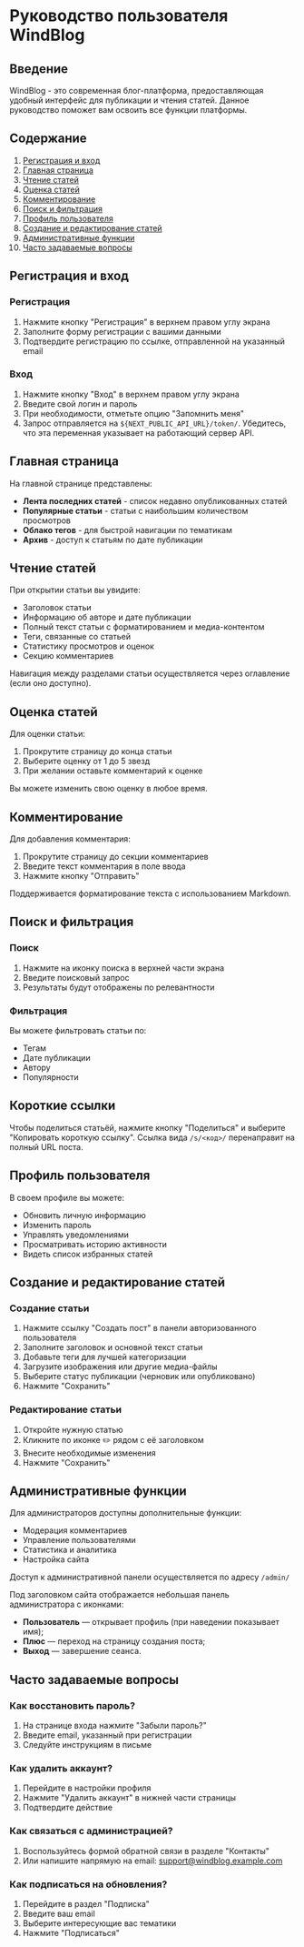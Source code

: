 # Руководство пользователя WindBlog

## Введение

WindBlog - это современная блог-платформа, предоставляющая удобный интерфейс для публикации и чтения статей. Данное руководство поможет вам освоить все функции платформы.

## Содержание

1. [Регистрация и вход](#регистрация-и-вход)
2. [Главная страница](#главная-страница)
3. [Чтение статей](#чтение-статей)
4. [Оценка статей](#оценка-статей)
5. [Комментирование](#комментирование)
6. [Поиск и фильтрация](#поиск-и-фильтрация)
7. [Профиль пользователя](#профиль-пользователя)
8. [Создание и редактирование статей](#создание-и-редактирование-статей)
9. [Административные функции](#административные-функции)
10. [Часто задаваемые вопросы](#часто-задаваемые-вопросы)

## Регистрация и вход

### Регистрация

1. Нажмите кнопку "Регистрация" в верхнем правом углу экрана
2. Заполните форму регистрации с вашими данными
3. Подтвердите регистрацию по ссылке, отправленной на указанный email

### Вход

1. Нажмите кнопку "Вход" в верхнем правом углу экрана
2. Введите свой логин и пароль
3. При необходимости, отметьте опцию "Запомнить меня"
4. Запрос отправляется на `${NEXT_PUBLIC_API_URL}/token/`. Убедитесь, что эта
   переменная указывает на работающий сервер API.

## Главная страница

На главной странице представлены:

- **Лента последних статей** - список недавно опубликованных статей
- **Популярные статьи** - статьи с наибольшим количеством просмотров
- **Облако тегов** - для быстрой навигации по тематикам
- **Архив** - доступ к статьям по дате публикации

## Чтение статей

При открытии статьи вы увидите:

- Заголовок статьи
- Информацию об авторе и дате публикации
- Полный текст статьи с форматированием и медиа-контентом
- Теги, связанные со статьей
- Статистику просмотров и оценок
- Секцию комментариев

Навигация между разделами статьи осуществляется через оглавление (если оно доступно).

## Оценка статей

Для оценки статьи:

1. Прокрутите страницу до конца статьи
2. Выберите оценку от 1 до 5 звезд
3. При желании оставьте комментарий к оценке

Вы можете изменить свою оценку в любое время.

## Комментирование

Для добавления комментария:

1. Прокрутите страницу до секции комментариев
2. Введите текст комментария в поле ввода
3. Нажмите кнопку "Отправить"

Поддерживается форматирование текста с использованием Markdown.

## Поиск и фильтрация

### Поиск

1. Нажмите на иконку поиска в верхней части экрана
2. Введите поисковый запрос
3. Результаты будут отображены по релевантности

### Фильтрация

Вы можете фильтровать статьи по:

- Тегам
- Дате публикации
- Автору
- Популярности

## Короткие ссылки

Чтобы поделиться статьёй, нажмите кнопку "Поделиться" и выберите "Копировать короткую ссылку". Ссылка вида `/s/<код>/` перенаправит на полный URL поста.

## Профиль пользователя

В своем профиле вы можете:

- Обновить личную информацию
- Изменить пароль
- Управлять уведомлениями
- Просматривать историю активности
- Видеть список избранных статей

## Создание и редактирование статей

### Создание статьи

1. Нажмите ссылку "Создать пост" в панели авторизованного пользователя
2. Заполните заголовок и основной текст статьи
3. Добавьте теги для лучшей категоризации
4. Загрузите изображения или другие медиа-файлы
5. Выберите статус публикации (черновик или опубликовано)
6. Нажмите "Сохранить"

### Редактирование статьи

1. Откройте нужную статью
2. Кликните по иконке ✏️ рядом с её заголовком
3. Внесите необходимые изменения
4. Нажмите "Сохранить"

## Административные функции

Для администраторов доступны дополнительные функции:

- Модерация комментариев
- Управление пользователями
- Статистика и аналитика
- Настройка сайта

Доступ к административной панели осуществляется по адресу `/admin/`

Под заголовком сайта отображается небольшая панель администратора с иконками:

- **Пользователь** — открывает профиль (при наведении показывает имя);
- **Плюс** — переход на страницу создания поста;
- **Выход** — завершение сеанса.

## Часто задаваемые вопросы

### Как восстановить пароль?

1. На странице входа нажмите "Забыли пароль?"
2. Введите email, указанный при регистрации
3. Следуйте инструкциям в письме

### Как удалить аккаунт?

1. Перейдите в настройки профиля
2. Нажмите "Удалить аккаунт" в нижней части страницы
3. Подтвердите действие

### Как связаться с администрацией?

1. Воспользуйтесь формой обратной связи в разделе "Контакты"
2. Или напишите напрямую на email: support@windblog.example.com

### Как подписаться на обновления?

1. Перейдите в раздел "Подписка"
2. Введите ваш email
3. Выберите интересующие вас тематики
4. Нажмите "Подписаться"
